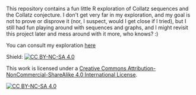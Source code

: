 This repository contains a fun little R exploration of Collatz sequences and the Collatz conjecture. I don't get very far in my exploration, and my goal is not to prove or disprove it (nor, I suspect, would I get close if I tried), but I still had fun playing around with sequences and graphs, and I might revisit this project later and mess around with it more, who knows? :) 

You can consult my exploration [here](3x+1.md)

Shield: [![CC BY-NC-SA 4.0][cc-by-nc-sa-shield]][cc-by-nc-sa]

This work is licensed under a
[Creative Commons Attribution-NonCommercial-ShareAlike 4.0 International License][cc-by-nc-sa].

[![CC BY-NC-SA 4.0][cc-by-nc-sa-image]][cc-by-nc-sa]

[cc-by-nc-sa]: http://creativecommons.org/licenses/by-nc-sa/4.0/
[cc-by-nc-sa-image]: https://licensebuttons.net/l/by-nc-sa/4.0/88x31.png
[cc-by-nc-sa-shield]: https://img.shields.io/badge/License-CC%20BY--NC--SA%204.0-lightgrey.svg
